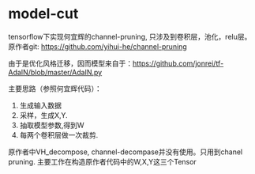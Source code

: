 # model-cut
tensorflow下实现何宜辉的channel-pruning, 只涉及到卷积层，池化，relu层。
原作者git: https://github.com/yihui-he/channel-pruning

由于是优化风格迁移，因而模型来自于：https://github.com/jonrei/tf-AdaIN/blob/master/AdaIN.py

主要思路（参照何宜辉代码）：
1. 生成输入数据
2. 采样，生成X,Y. 
3. 抽取模型参数,得到W
4. 每两个卷积层做一次裁剪.

原作者中VH_decompose, channel-decompase并没有使用。只用到chanel pruning. 
主要工作在构造原作者代码中的W,X,Y这三个Tensor
